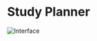 # Study Planner

![Interface](https://user-images.githubusercontent.com/69422774/189458868-98a9c1a6-26ae-4a2c-a731-5f1ddfc63249.png)

